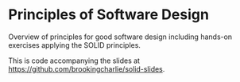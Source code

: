 # Principles of Software Design

Overview of principles for good software design including hands-on exercises applying the SOLID principles.

This is code accompanying the slides at https://github.com/brookingcharlie/solid-slides.
